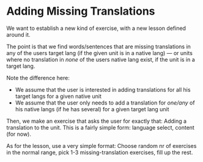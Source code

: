 # Adding Missing Translations


We want to establish a new kind of exercise, with a new lesson defined around it.

The point is that we find words/sentences that are missing translations in any of the users target lang (if the given unit is in a native lang) — or units where no translation in *none* of the users native lang exist, if the unit is in a target lang.

Note the difference here:
- We assume that the user is interested in adding translations for all his target langs for a given native unit
- We assume that the user only needs to add a translation for *one/any* of his native langs (if he has several) for a given target lang unit

Then, we make an exercise that asks the user for exactly that: Adding a translation to the unit.
This is a fairly simple form: language select, content (for now).

As for the lesson, use a very simple format: Choose random nr of exercises in the normal range, pick 1-3 missing-translation exercises, fill up the rest.